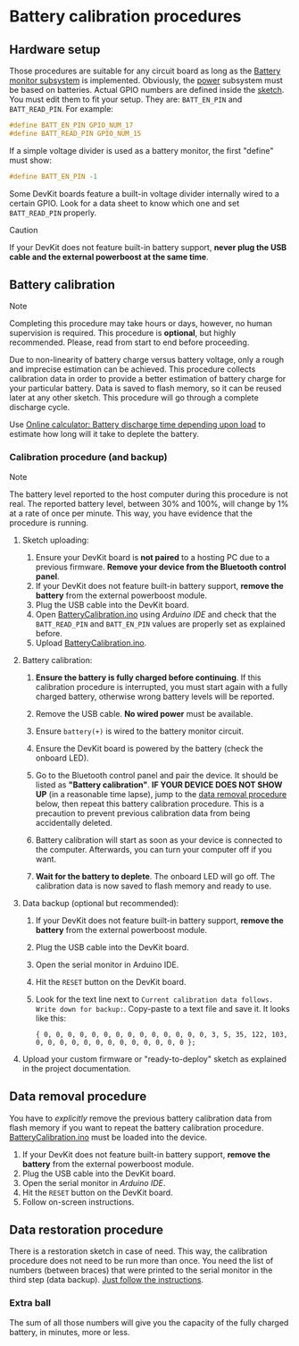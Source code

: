 # Battery calibration procedures

## Hardware setup

Those procedures are suitable for any circuit board as long as the
[Battery monitor subsystem](../../../../doc/hardware/subsystems/BatteryMonitor/BatteryMonitor_en.md)
is implemented.
Obviously, the
[power](../../../../doc/hardware/subsystems/Power/Power_en.md)
subsystem must be based on batteries.
Actual GPIO numbers are defined inside the [sketch](./BatteryCalibration.ino).
You must edit them to fit your setup.
They are: `BATT_EN_PIN` and `BATT_READ_PIN`.
For example:

```c
#define BATT_EN_PIN GPIO_NUM_17
#define BATT_READ_PIN GPIO_NUM_15
```

If a simple voltage divider is used as a battery monitor, the first "define" must show:

```c
#define BATT_EN_PIN -1
```

Some DevKit boards feature a built-in voltage divider internally wired to a certain GPIO.
Look for a data sheet to know which one and set `BATT_READ_PIN` properly.

> [!CAUTION]
> If your DevKit does not feature built-in battery support,
> **never plug the USB cable and the external powerboost at the same time**.

## Battery calibration

> [!NOTE]
> Completing this procedure may take hours or days, however,
> no human supervision is required. This procedure is **optional**,
> but highly recommended.
> Please, read from start to end before proceeding.

Due to non-linearity of battery charge versus battery voltage,
only a rough and imprecise estimation can be achieved.
This procedure collects calibration data in order to provide
a better estimation of battery charge for your particular battery.
Data is saved to flash memory, so it can be reused later at any other sketch.
This procedure will go through a complete discharge cycle.

Use [Online calculator: Battery discharge time depending upon load](https://planetcalc.com/2283/)
to estimate how long will it take to deplete the battery.

### Calibration procedure (and backup)

> [!NOTE]
> The battery level reported to the host computer during this procedure
> is not real.
> The reported battery level, between 30% and 100%,
> will change by 1% at a rate of once per minute.
> This way, you have evidence that the procedure is running.

1. Sketch uploading:

   1. Ensure your DevKit board is **not paired** to a hosting PC due to a previous firmware.
      **Remove your device from the Bluetooth control panel**.
   2. If your DevKit does not feature built-in battery support,
      **remove the battery** from the external powerboost module.
   3. Plug the USB cable into the DevKit board.
   4. Open [BatteryCalibration.ino](./BatteryCalibration.ino) using *Arduino IDE*
      and check that the `BATT_READ_PIN` and `BATT_EN_PIN` values
      are properly set as explained before.
   5. Upload [BatteryCalibration.ino](./BatteryCalibration.ino).

2. Battery calibration:

   1. **Ensure the battery is fully charged before continuing**.
      If this calibration procedure is interrupted,
      you must start again with a fully charged battery,
      otherwise wrong battery levels will be reported.
   2. Remove the USB cable. **No wired power** must be available.
   3. Ensure `battery(+)` is wired to the battery monitor circuit.
   4. Ensure the DevKit board is powered by the battery (check the onboard LED).
   5. Go to the Bluetooth control panel and pair the device.
      It should be listed as **"Battery calibration"**.
      **IF YOUR DEVICE DOES NOT SHOW UP** (in a reasonable time lapse),
      jump to the [data removal procedure](#data-removal-procedure) below,
      then repeat this battery calibration procedure.
      This is a precaution to prevent previous calibration data
      from being accidentally deleted.

   6. Battery calibration will start as soon as your device is connected to the computer.
      Afterwards, you can turn your computer off if you want.
   7. **Wait for the battery to deplete**. The onboard LED will go off.
      The calibration data is now saved to flash memory and ready to use.

3. Data backup (optional but recommended):

   1. If your DevKit does not feature built-in battery support,
      **remove the battery** from the external powerboost module.
   2. Plug the USB cable into the DevKit board.
   3. Open the serial monitor in Arduino IDE.
   4. Hit the `RESET` button on the DevKit board.
   5. Look for the text line next to
      `Current calibration data follows. Write down for backup:`.
      Copy-paste to a text file and save it.
      It looks like this:

      ```text
      { 0, 0, 0, 0, 0, 0, 0, 0, 0, 0, 0, 0, 0, 0, 3, 5, 35, 122, 103, 0, 0, 0, 0, 0, 0, 0, 0, 0, 0, 0, 0, 0 };
      ```

4. Upload your custom firmware or "ready-to-deploy" sketch
   as explained in the project documentation.

## Data removal procedure

You have to *explicitly* remove the previous battery calibration data from flash memory
if you want to repeat the battery calibration procedure.
[BatteryCalibration.ino](./BatteryCalibration.ino) must be loaded into the device.

1. If your DevKit does not feature built-in battery support,
   **remove the battery** from the external powerboost module.
2. Plug the USB cable into the DevKit board.
3. Open the serial monitor in *Arduino IDE*.
4. Hit the `RESET` button on the DevKit board.
5. Follow on-screen instructions.

## Data restoration procedure

There is a restoration sketch in case of need.
This way, the calibration procedure does not need to be run more than once.
You need the list of numbers (between braces) that were printed to the serial monitor
in the third step (data backup).
[Just follow the instructions](../../BatteryTools/RestoreBatteryCalibration/README.md).

### Extra ball

The sum of all those numbers will give you the capacity of the fully charged battery, in minutes, more or less.
